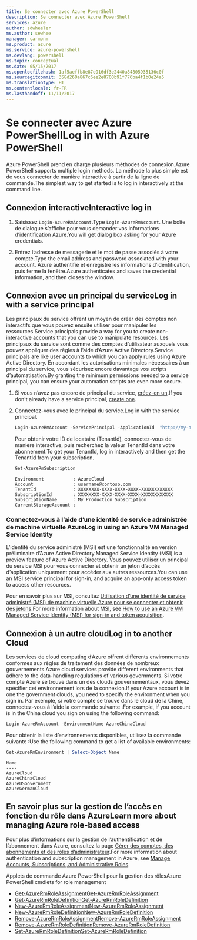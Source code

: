 ```yaml
---
title: Se connecter avec Azure PowerShell
description: Se connecter avec Azure PowerShell
services: azure
author: sdwheeler
ms.author: sewhee
manager: carmonm
ms.product: azure
ms.service: azure-powershell
ms.devlang: powershell
ms.topic: conceptual
ms.date: 05/15/2017
ms.openlocfilehash: 1af5aeffb8e87e916df3e2440a84805935136c0f
ms.sourcegitcommit: 358d260a867c6ee2e8700b91f776ba4f1b0e24a5
ms.translationtype: HT
ms.contentlocale: fr-FR
ms.lasthandoff: 11/11/2017
---
```

# <a name="log-in-with-azure-powershell"></a><span data-ttu-id="9e38f-103">Se connecter avec Azure PowerShell</span><span class="sxs-lookup"><span data-stu-id="9e38f-103">Log in with Azure PowerShell</span></span>

<span data-ttu-id="9e38f-104">Azure PowerShell prend en charge plusieurs méthodes de connexion.</span><span class="sxs-lookup"><span data-stu-id="9e38f-104">Azure PowerShell supports multiple login methods.</span></span> <span data-ttu-id="9e38f-105">La méthode la plus simple est de vous connecter de manière interactive à partir de la ligne de commande.</span><span class="sxs-lookup"><span data-stu-id="9e38f-105">The simplest way to get started is to log in interactively at the command line.</span></span>

## <a name="interactive-log-in"></a><span data-ttu-id="9e38f-106">Connexion interactive</span><span class="sxs-lookup"><span data-stu-id="9e38f-106">Interactive log in</span></span>

1. <span data-ttu-id="9e38f-107">Saisissez `Login-AzureRmAccount`.</span><span class="sxs-lookup"><span data-stu-id="9e38f-107">Type `Login-AzureRmAccount`.</span></span> <span data-ttu-id="9e38f-108">Une boîte de dialogue s’affiche pour vous demander vos informations d’identification Azure.</span><span class="sxs-lookup"><span data-stu-id="9e38f-108">You will get dialog box asking for your Azure credentials.</span></span>

2. <span data-ttu-id="9e38f-109">Entrez l’adresse de messagerie et le mot de passe associés à votre compte.</span><span class="sxs-lookup"><span data-stu-id="9e38f-109">Type the email address and password associated with your account.</span></span> <span data-ttu-id="9e38f-110">Azure authentifie et enregistre les informations d’identification, puis ferme la fenêtre.</span><span class="sxs-lookup"><span data-stu-id="9e38f-110">Azure authenticates and saves the credential information, and then closes the window.</span></span>

## <a name="log-in-with-a-service-principal"></a><span data-ttu-id="9e38f-111">Connexion avec un principal du service</span><span class="sxs-lookup"><span data-stu-id="9e38f-111">Log in with a service principal</span></span>

<span data-ttu-id="9e38f-112">Les principaux du service offrent un moyen de créer des comptes non interactifs que vous pouvez ensuite utiliser pour manipuler les ressources.</span><span class="sxs-lookup"><span data-stu-id="9e38f-112">Service principals provide a way for you to create non-interactive accounts that you can use to manipulate resources.</span></span> <span data-ttu-id="9e38f-113">Les principaux du service sont comme des comptes d’utilisateur auxquels vous pouvez appliquer des règles à l’aide d’Azure Active Directory.</span><span class="sxs-lookup"><span data-stu-id="9e38f-113">Service principals are like user accounts to which you can apply rules using Azure Active Directory.</span></span> <span data-ttu-id="9e38f-114">En accordant les autorisations minimales nécessaires à un principal du service, vous sécurisez encore davantage vos scripts d’automatisation.</span><span class="sxs-lookup"><span data-stu-id="9e38f-114">By granting the minimum permissions needed to a service principal, you can ensure your automation scripts are even more secure.</span></span>

1. <span data-ttu-id="9e38f-115">Si vous n’avez pas encore de principal du service, [créez-en un](create-azure-service-principal-azureps.md).</span><span class="sxs-lookup"><span data-stu-id="9e38f-115">If you don't already have a service principal, [create one](create-azure-service-principal-azureps.md).</span></span>

2. <span data-ttu-id="9e38f-116">Connectez-vous avec le principal du service.</span><span class="sxs-lookup"><span data-stu-id="9e38f-116">Log in with the service principal.</span></span>

    ```powershell
    Login-AzureRmAccount -ServicePrincipal -ApplicationId  "http://my-app" -Credential $pscredential -TenantId $tenantid
    ```

    <span data-ttu-id="9e38f-117">Pour obtenir votre ID de locataire (TenantId), connectez-vous de manière interactive, puis recherchez la valeur TenantId dans votre abonnement.</span><span class="sxs-lookup"><span data-stu-id="9e38f-117">To get your TenantId, log in interactively and then get the TenantId from your subscription.</span></span>

    ```powershell
    Get-AzureRmSubscription
    ```

    ```
    Environment           : AzureCloud
    Account               : username@contoso.com
    TenantId              : XXXXXXXX-XXXX-XXXX-XXXX-XXXXXXXXXXXX
    SubscriptionId        : XXXXXXXX-XXXX-XXXX-XXXX-XXXXXXXXXXXX
    SubscriptionName      : My Production Subscription
    CurrentStorageAccount :
    ```

### <a name="log-in-using-an-azure-vm-managed-service-identity"></a><span data-ttu-id="9e38f-118">Connectez-vous à l’aide d’une identité de service administrée de machine virtuelle Azure</span><span class="sxs-lookup"><span data-stu-id="9e38f-118">Log in using an Azure VM Managed Service Identity</span></span>

<span data-ttu-id="9e38f-119">L’identité du service administré (MSI) est une fonctionnalité en version préliminaire d’Azure Active Directory.</span><span class="sxs-lookup"><span data-stu-id="9e38f-119">Managed Service Identity (MSI) is a preview feature of Azure Active Directory.</span></span> <span data-ttu-id="9e38f-120">Vous pouvez utiliser un principal du service MSI pour vous connecter et obtenir un jeton d’accès d’application uniquement pour accéder aux autres ressources.</span><span class="sxs-lookup"><span data-stu-id="9e38f-120">You can use an MSI service principal for sign-in, and acquire an app-only access token to access other resources.</span></span>

<span data-ttu-id="9e38f-121">Pour en savoir plus sur MSI, consultez [Utilisation d’une identité de service administré (MSI) de machine virtuelle Azure pour se connecter et obtenir des jetons](/azure/active-directory/msi-how-to-get-access-token-using-msi).</span><span class="sxs-lookup"><span data-stu-id="9e38f-121">For more information about MSI, see [How to use an Azure VM Managed Service Identity (MSI) for sign-in and token acquisition](/azure/active-directory/msi-how-to-get-access-token-using-msi).</span></span>

## <a name="log-in-to-another-cloud"></a><span data-ttu-id="9e38f-122">Connexion à un autre cloud</span><span class="sxs-lookup"><span data-stu-id="9e38f-122">Log in to another Cloud</span></span>

<span data-ttu-id="9e38f-123">Les services de cloud computing d’Azure offrent différents environnements conformes aux règles de traitement des données de nombreux gouvernements.</span><span class="sxs-lookup"><span data-stu-id="9e38f-123">Azure cloud services provide different environments that adhere to the data-handling regulations of various governments.</span></span> <span data-ttu-id="9e38f-124">Si votre compte Azure se trouve dans un des clouds gouvernementaux, vous devez spécifier cet environnement lors de la connexion.</span><span class="sxs-lookup"><span data-stu-id="9e38f-124">If your Azure account is in one the government clouds, you need to specify the environment when you sign in.</span></span> <span data-ttu-id="9e38f-125">Par exemple, si votre compte se trouve dans le cloud de la Chine, connectez-vous à l’aide la commande suivante :</span><span class="sxs-lookup"><span data-stu-id="9e38f-125">For example, if you account is in the China cloud you sign on using the following command:</span></span>

```powershell
Login-AzureRmAccount -EnvironmentName AzureChinaCloud
```

<span data-ttu-id="9e38f-126">Pour obtenir la liste d’environnements disponibles, utilisez la commande suivante :</span><span class="sxs-lookup"><span data-stu-id="9e38f-126">Use the following command to get a list of available environments:</span></span>

```powershell
Get-AzureRmEnvironment | Select-Object Name
```

```
Name
----
AzureCloud
AzureChinaCloud
AzureUSGovernment
AzureGermanCloud
```

## <a name="learn-more-about-managing-azure-role-based-access"></a><span data-ttu-id="9e38f-127">En savoir plus sur la gestion de l’accès en fonction du rôle dans Azure</span><span class="sxs-lookup"><span data-stu-id="9e38f-127">Learn more about managing Azure role-based access</span></span>

<span data-ttu-id="9e38f-128">Pour plus d’informations sur la gestion de l’authentification et de l’abonnement dans Azure, consultez la page [Gérer des comptes, des abonnements et des rôles d’administrateur](/azure/active-directory/role-based-access-control-configure).</span><span class="sxs-lookup"><span data-stu-id="9e38f-128">For more information about authentication and subscription management in Azure, see [Manage Accounts, Subscriptions, and Administrative Roles](/azure/active-directory/role-based-access-control-configure).</span></span>

<span data-ttu-id="9e38f-129">Applets de commande Azure PowerShell pour la gestion des rôles</span><span class="sxs-lookup"><span data-stu-id="9e38f-129">Azure PowerShell cmdlets for role management</span></span>

* [<span data-ttu-id="9e38f-130">Get-AzureRmRoleAssignment</span><span class="sxs-lookup"><span data-stu-id="9e38f-130">Get-AzureRmRoleAssignment</span></span>](/powershell/module/AzureRM.Resources/Get-AzureRmRoleAssignment)
* [<span data-ttu-id="9e38f-131">Get-AzureRmRoleDefinition</span><span class="sxs-lookup"><span data-stu-id="9e38f-131">Get-AzureRmRoleDefinition</span></span>](/powershell/module/AzureRM.Resources/Get-AzureRmRoleDefinition)
* [<span data-ttu-id="9e38f-132">New-AzureRmRoleAssignment</span><span class="sxs-lookup"><span data-stu-id="9e38f-132">New-AzureRmRoleAssignment</span></span>](/powershell/module/AzureRM.Resources/New-AzureRmRoleAssignment)
* [<span data-ttu-id="9e38f-133">New-AzureRmRoleDefinition</span><span class="sxs-lookup"><span data-stu-id="9e38f-133">New-AzureRmRoleDefinition</span></span>](/powershell/module/AzureRM.Resources/New-AzureRmRoleDefinition)
* [<span data-ttu-id="9e38f-134">Remove-AzureRmRoleAssignment</span><span class="sxs-lookup"><span data-stu-id="9e38f-134">Remove-AzureRmRoleAssignment</span></span>](/powershell/module/AzureRM.Resources/Remove-AzureRmRoleAssignment)
* [<span data-ttu-id="9e38f-135">Remove-AzureRmRoleDefinition</span><span class="sxs-lookup"><span data-stu-id="9e38f-135">Remove-AzureRmRoleDefinition</span></span>](/powershell/module/AzureRM.Resources/Remove-AzureRmRoleDefinition)
* [<span data-ttu-id="9e38f-136">Set-AzureRmRoleDefinition</span><span class="sxs-lookup"><span data-stu-id="9e38f-136">Set-AzureRmRoleDefinition</span></span>](/powershell/moduel/AzureRM.Resources/Set-AzureRmRoleDefinition)
